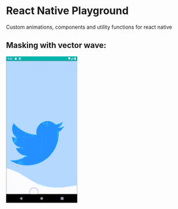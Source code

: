 # React Native Playground
Custom animations, components and utility functions for react native

## Masking with vector wave:

![](./assets/images/masking.gif) 
